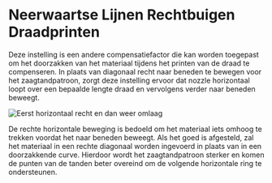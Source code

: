Neerwaartse Lijnen Rechtbuigen Draadprinten
====
Deze instelling is een andere compensatiefactor die kan worden toegepast om het doorzakken van het materiaal tijdens het printen van de draad te compenseren. In plaats van diagonaal recht naar beneden te bewegen voor het zaagtandpatroon, zorgt deze instelling ervoor dat nozzle horizontaal loopt over een bepaalde lengte draad en vervolgens verder naar beneden beweegt.

![Eerst horizontaal recht en dan weer omlaag](../../../articles/images/wireframe_straight_before_down.svg)

De rechte horizontale beweging is bedoeld om het materiaal iets omhoog te trekken voordat het naar beneden beweegt. Als het goed is afgesteld, zal het materiaal in een rechte diagonaal worden ingevoerd in plaats van in een doorzakkende curve. Hierdoor wordt het zaagtandpatroon sterker en komen de punten van de tanden beter overeind om de volgende horizontale ring te ondersteunen.